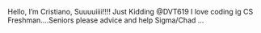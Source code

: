 Hello, I’m Cristiano, Suuuuiiii!!!! Just Kidding @DVT619
I love coding ig
CS Freshman....Seniors please advice and help
Sigma/Chad ...

<!---
DVT619/DVT619 is a ✨ special ✨ repository because its `README.md` (this file) appears on your GitHub profile.
You can click the Preview link to take a look at your changes.
--->
